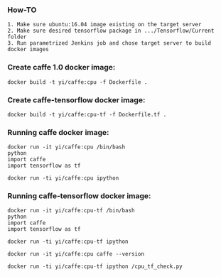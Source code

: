 ### How-TO
```
1. Make sure ubuntu:16.04 image existing on the target server
2. Make sure desired tensorflow package in .../Tensorflow/Current folder
3. Run parametrized Jenkins job and chose target server to build docker images
```

### Create caffe 1.0 docker image:
```
docker build -t yi/caffe:cpu -f Dockerfile .
```

### Create caffe-tensorflow docker image:
```
docker build -t yi/caffe:cpu-tf -f Dockerfile.tf .
```
### Running caffe docker image:
```
docker run -it yi/caffe:cpu /bin/bash
python
import caffe
import tensorflow as tf
```
```
docker run -ti yi/caffe:cpu ipython
```
### Running caffe-tensorflow docker image:
```
docker run -it yi/caffe:cpu-tf /bin/bash
python
import caffe
import tensorflow as tf
```
```
docker run -ti yi/caffe:cpu-tf ipython

docker run -it yi/caffe:cpu caffe --version

docker run -ti yi/caffe:cpu-tf ipython /cpu_tf_check.py
```
